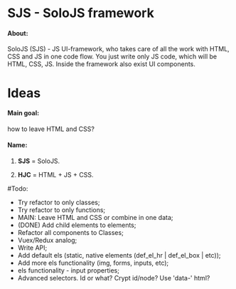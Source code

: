 # SJS - SoloJS framework
#### About:
SoloJS (SJS) - JS UI-framework, who takes care of all the work with HTML, CSS and JS in one code flow. 
You just write only JS code, which will be HTML, CSS, JS. Inside the framework also exist UI components.

# Ideas

#### Main goal:
how to leave HTML and CSS?

#### Name:
1. **SJS** = SoloJS.

2. **HJC** = HTML + JS + CSS.

#Todo:

- Try refactor to only classes;
- Try refactor to only functions;
- MAIN: Leave HTML and CSS or combine in one data;
- (DONE) Add child elements to elements;
- Refactor all components to Classes;
- Vuex/Redux analog;
- Write API;
- Add default els (static, native elements (def_el_hr | def_el_box | etc));
- Add more els functionality (img, forms, inputs, etc);
- els functionality - input properties;
- Advanced selectors. Id or what? Crypt id/node? Use 'data-' html?

